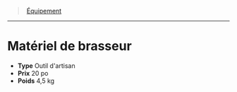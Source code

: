 ﻿---
!Equipment
Type: Outil d'artisan
Price: 20 po
Weight: 4,5 kg
Id: equipment_hd.md#matériel-de-brasseur
ParentLink: equipment_hd.md#Équipement
Name: Matériel de brasseur
ParentName: Équipement
NameLevel: 1
Attributes: {}
---
> [Équipement](hd_equipment.md)

---

# Matériel de brasseur

- **Type** Outil d'artisan
- **Prix** 20 po
- **Poids** 4,5 kg

